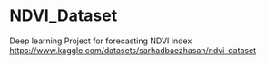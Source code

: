 # NDVI_Dataset
Deep learning Project for forecasting NDVI index 
https://www.kaggle.com/datasets/sarhadbaezhasan/ndvi-dataset
